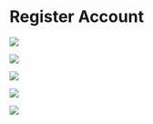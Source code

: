 # Register Account

![](https://github.com/JonmarCorpuz/SecondBrain/blob/main/Assets/3CX%20Softphone%20pt10.png)

![](https://github.com/JonmarCorpuz/SecondBrain/blob/main/Assets/3CX%20Softphone%20pt11.png)

![](https://github.com/JonmarCorpuz/SecondBrain/blob/main/Assets/3CX%20Softphone%20pt12.png)

![](https://github.com/JonmarCorpuz/SecondBrain/blob/main/Assets/3CX%20Softphone%20pt13.png)

![](https://github.com/JonmarCorpuz/SecondBrain/blob/main/Assets/3CX%20Softphone%20pt14.png)
